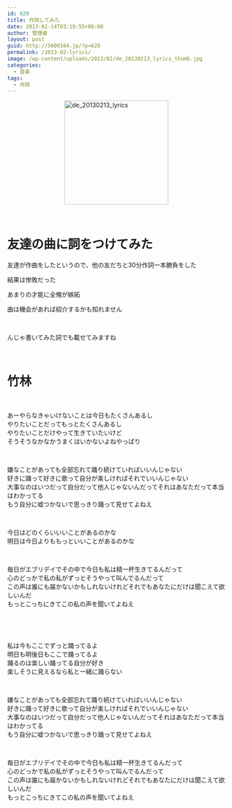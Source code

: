 ```yaml
---
id: 629
title: 作詞してみた
date: 2013-02-14T03:19:55+00:00
author: 管理者
layout: post
guid: http://5000164.jp/?p=629
permalink: /2013-02-lyrics/
image: /wp-content/uploads/2013/02/de_20130213_lyrics_thumb.jpg
categories:
  - 音楽
tags:
  - 作詞
---
```

[<img style="background-image: none; border-right-width: 0px; padding-left: 0px; padding-right: 0px; display: block; float: none; border-top-width: 0px; border-bottom-width: 0px; margin-left: auto; border-left-width: 0px; margin-right: auto; padding-top: 0px" title="de_20130213_lyrics" border="0" alt="de_20130213_lyrics" src="http://5000164.jp/wp-content/uploads/2013/02/de_20130213_lyrics_thumb.jpg" width="240" height="240" />](http://5000164.jp/wp-content/uploads/2013/02/de_20130213_lyrics.jpg)

&nbsp;

# 友達の曲に詞をつけてみた

友達が作曲をしたというので、他の友だちと30分作詞一本勝負をした

結果は惨敗だった

あまりの才能に全俺が嫉妬

曲は機会があれば紹介するかも知れません

&nbsp;

んじゃ書いてみた詞でも載せてみますね

&nbsp;

# 竹林

&nbsp;

あーやらなきゃいけないことは今日もたくさんあるし  
やりたいことだってもっとたくさんあるし  
やりたいことだけやって生きていたいけど  
そうそうなかなかうまくはいかないよねやっぱり

&nbsp;

嫌なことがあっても全部忘れて踊り続けていればいいんじゃない  
好きに踊って好きに歌って自分が楽しければそれでいいんじゃない  
大事なのはいつだって自分だって他人じゃないんだってそれはあなただって本当はわかってる  
もう自分に嘘つかないで思っきり踊って見せてよねえ

&nbsp;

今日はどのくらいいいことがあるのかな  
明日は今日よりももっといいことがあるのかな

&nbsp;

毎日がエブリデイでその中で今日も私は精一杯生きてるんだって  
心のどっかで私の私がずっとそうやって叫んでるんだって  
この声は誰にも届かないかもしれないけれどそれでもあなたにだけは聞こえて欲しいんだ  
もっとこっちにきてこの私の声を聞いてよねえ

&nbsp;

&nbsp;

私は今もここでずっと踊ってるよ  
明日も明後日もここで踊ってるよ  
踊るのは楽しい踊ってる自分が好き  
楽しそうに見えるなら私と一緒に踊らない

&nbsp;

嫌なことがあっても全部忘れて踊り続けていればいいんじゃない  
好きに踊って好きに歌って自分が楽しければそれでいいんじゃない  
大事なのはいつだって自分だって他人じゃないんだってそれはあなただって本当はわかってる  
もう自分に嘘つかないで思っきり踊って見せてよねえ

&nbsp;

毎日がエブリデイでその中で今日も私は精一杯生きてるんだって  
心のどっかで私の私がずっとそうやって叫んでるんだって  
この声は誰にも届かないかもしれないけれどそれでもあなたにだけは聞こえて欲しいんだ  
もっとこっちにきてこの私の声を聞いてよねえ